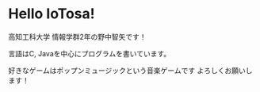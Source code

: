 # Hello IoTosa!
高知工科大学 情報学群2年の野中智矢です！

言語はC, Javaを中心にプログラムを書いています。

好きなゲームはポップンミュージックという音楽ゲームです
よろしくお願いします！
